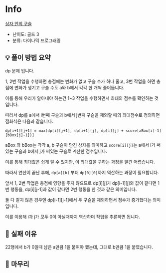 # Info
[상자 안의 구슬](https://boj.kr/2218)

- 난이도: 골드 3
- 분류: 다이나믹 프로그래밍

## 💡 풀이 방법 요약

dp 문제 입니다.

1, 2번 작업을 수행하면 총점에는 변화가 없고 구슬 수가 하나 줄고, 3번 작업을 하면 총점에 변화가 생기고 구슬 수도 a와 b에서 각각 한 개씩 줄어듭니다.

이를 통해 우리가 알아내야 하는건 1~3 작업을 수행하면서 최대의 점수를 확인하는 것입니다.

따라서 dp를 a에서 i번째 구슬과 b에서 j번째 구슬을 제외할 때의 최대점수로 정의하면 점화식은 다음과 같습니다.

`dp[i+1][j+1] = max(dp[i][j+1], dp[i+1][j], dp[i][j] + score[aBox[i]-1][bBox[j]-1])]`

aBox 와 bBox는 각각 a, b 구슬이 담긴 상자를 의미하고 `score[i][j]`는 a에서 i가 써있는 구슬과 b에서 j가 써있는 구슬로 계산한 점수입니다.

이를 통해 최대값은 쉽게 알 수 있지만, 이 최대값을 구하는 과정을 알긴 어렵습니다.

따라서 연산이 끝난 후에, `dp[a][b]` 부터 `dp[0][0]`까지 역산하는 과정이 필요합니다.

앞서 1, 2번 작업은 총점에 영향을 주지 않으므로 dp[i][j]가 dp[i-1][j]와 값이 같다면 1번 행동을, dp[i][j-1]과 값이 같다면 2번 행동을 한 것과 같은 의미입니다.

둘 다 같지 않은 경우엔 dp[i-1][j-1]에서 두 구슬을 제외하면서 점수가 증가했다는 의미입니다.

이를 이용해 i과 j가 모두 0이 아닐때까지 역산하며 작업을 추론하면 됩니다.

## 👀 실패 이유

22행에서 b가 0일때 남은 a만큼 1을 붙여야 했는데, 그대로 b만큼 1을 붙였습니다.

## 🙂 마무리
